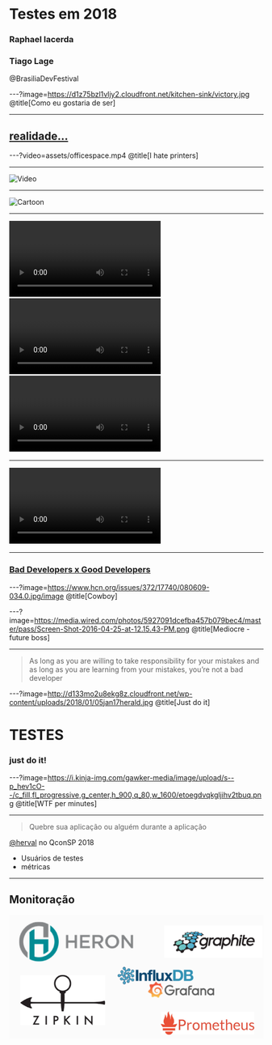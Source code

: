 # Testes em 2018

### Raphael lacerda
### Tiago Lage

@BrasiliaDevFestival

---?image=https://d1z75bzl1vljy2.cloudfront.net/kitchen-sink/victory.jpg
@title[Como eu gostaria de ser]

---
## [realidade...](https://code.energy/misconceptions-about-programmers/)

---?video=assets/officespace.mp4
@title[I hate printers]

---

![Video](https://r5---sn-bg07dnlz.googlevideo.com/videoplayback?itag=18&dur=97.291&id=o-ADzP0azy16BOm2itI27qCtGg5AKCACUmEAyMkpqsAicK&sparams=clen,dur,ei,expire,gir,id,initcwndbps,ip,ipbits,ipbypass,itag,lmt,mime,mip,mm,mn,ms,mv,pcm2cms,pl,ratebypass,requiressl,source&pl=48&ip=2600%3A3c02%3A%3Af03c%3A91ff%3Afe40%3A40&lmt=1433845245157798&ratebypass=yes&expire=1528182176&fvip=5&mime=video%2Fmp4&gir=yes&requiressl=yes&source=youtube&clen=7509792&ipbits=0&signature=03F37117BDF63E4E79D975DBEA9CB68F4161683A.331D7F203431E83AB268BCE60A891EAF1115BF94&ei=QOEVW6-EKcbZkAPlzTc&key=cms1&c=WEB&title=Office+Space+-+Printer+Scene+(UNCENSORED)&rm=sn-5uary76&req_id=c40dd4dc0afaa3ee&ipbypass=yes&mip=2804:14c:6590:8e13:84ad:50b8:a43e:dcf&redirect_counter=2&cm2rm=sn-oxunxg8pjvn-cncl76&cms_redirect=yes&mm=29&mn=sn-bg07dnlz&ms=rdu&mt=1528160484&mv=m)


---

![Cartoon](https://r5---sn-bg07dnlz.googlevideo.com/videoplayback?itag=18&dur=97.291&id=o-ADzP0azy16BOm2itI27qCtGg5AKCACUmEAyMkpqsAicK&sparams=clen,dur,ei,expire,gir,id,initcwndbps,ip,ipbits,ipbypass,itag,lmt,mime,mip,mm,mn,ms,mv,pcm2cms,pl,ratebypass,requiressl,source&pl=48&ip=2600%3A3c02%3A%3Af03c%3A91ff%3Afe40%3A40&lmt=1433845245157798&ratebypass=yes&expire=1528182176&fvip=5&mime=video%2Fmp4&gir=yes&requiressl=yes&source=youtube&clen=7509792&ipbits=0&signature=03F37117BDF63E4E79D975DBEA9CB68F4161683A.331D7F203431E83AB268BCE60A891EAF1115BF94&ei=QOEVW6-EKcbZkAPlzTc&key=cms1&c=WEB&title=Office+Space+-+Printer+Scene+(UNCENSORED)&rm=sn-5uary76&req_id=c40dd4dc0afaa3ee&ipbypass=yes&mip=2804:14c:6590:8e13:84ad:50b8:a43e:dcf&redirect_counter=2&cm2rm=sn-oxunxg8pjvn-cncl76&cms_redirect=yes&mm=29&mn=sn-bg07dnlz&ms=rdu&mt=1528160484&mv=m)

---
![MP4 Video](assets/officespace.mp4)
![Video](assets/officespace.mp4)
![Video](assets/officespace-2.mp4)

---

![MP4 Video](http://clips.vorwaerts-gmbh.de/big_buck_bunny.mp4)

---
### [Bad Developers x Good Developers](https://medium.com/@CodementorIO/good-developers-vs-bad-developers-fe9d2d6b582b)

---?image=https://www.hcn.org/issues/372/17740/080609-034.0.jpg/image
@title[Cowboy]

---?image=https://media.wired.com/photos/5927091dcefba457b079bec4/master/pass/Screen-Shot-2016-04-25-at-12.15.43-PM.png
@title[Mediocre - future boss]

---
> As long as you are willing to take responsibility for your mistakes and as long as you are learning from your mistakes, you’re not a bad developer

---?image=http://d133mo2u8ekg8z.cloudfront.net/wp-content/uploads/2018/01/05jan17herald.jpg
@title[Just do it]
# TESTES
### just do it!

---?image=https://i.kinja-img.com/gawker-media/image/upload/s--p_hev1cO--/c_fill,fl_progressive,g_center,h_900,q_80,w_1600/etoegdvqkgljihv2tbuq.png
@title[WTF per minutes]


---

> Quebre sua aplicação ou alguém durante a aplicação

[@herval](https://qconsp.com/sp2018/presentation/stress-testing-como-servico) no QconSP 2018

* Usuários de testes
* métricas

---
## Monitoração
![Image-Absolute](assets/monitoracao.png)

